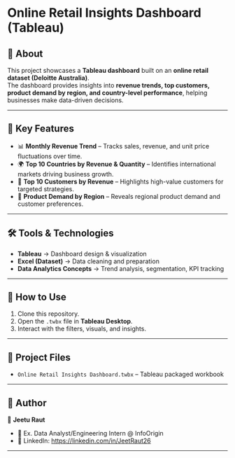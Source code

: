 # Online Retail Insights Dashboard (Tableau)

## 📌 About
This project showcases a **Tableau dashboard** built on an **online retail dataset (Deloitte Australia)**.  
The dashboard provides insights into **revenue trends, top customers, product demand by region, and country-level performance**, helping businesses make data-driven decisions.  

--- 
 
## 🎯 Key Features
- 📊 **Monthly Revenue Trend** – Tracks sales, revenue, and unit price fluctuations over time.  
- 🌍 **Top 10 Countries by Revenue & Quantity** – Identifies international markets driving business growth.  
- 👥 **Top 10 Customers by Revenue** – Highlights high-value customers for targeted strategies.  
- 🛒 **Product Demand by Region** – Reveals regional product demand and customer preferences.  

---

## 🛠️ Tools & Technologies
- **Tableau** → Dashboard design & visualization  
- **Excel (Dataset)** → Data cleaning and preparation  
- **Data Analytics Concepts** → Trend analysis, segmentation, KPI tracking  

---

## 🚀 How to Use
1. Clone this repository.  
2. Open the `.twbx` file in **Tableau Desktop**.  
3. Interact with the filters, visuals, and insights.  

---

## 📂 Project Files
- `Online Retail Insights Dashboard.twbx` – Tableau packaged workbook  
---

## 📌 Author
👤 **Jeetu Raut**   
- 💼 Ex. Data Analyst/Engineering Intern @ InfoOrigin  
- 🔗 LinkedIn: https://linkedin.com/in/JeetRaut26

---
